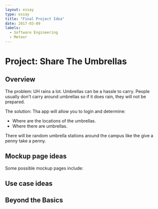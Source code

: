 ```yaml
---
layout: essay
type: essay
title: "Final Project Idea"
date: 2017-03-09
labels:
  - Software Engineering
  - Meteor
---
```


# Project: Share The Umbrellas

## Overview

The problem: UH rains a lot. Umbrellas can be a hassle to carry. People usually don't carry around umbrellas so if it does rain, they will not be prepared.

The solution: Tha app will allow you to login and determine:
<ul>
  <li>Where are the locations of the umbrellas.</li>
  <li>Where there are umbrellas.</li>
</ul>

There will be random umbrella stations around the campus like the give a penny take a penny.


## Mockup page ideas
Some possible mockup pages include:


## Use case ideas

## Beyond the Basics
